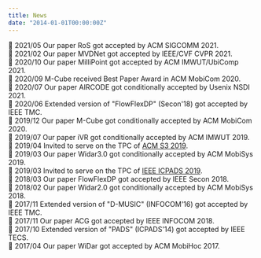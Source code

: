 ```yaml
---
title: News
date: "2014-01-01T00:00:00Z"
---
```

:loudspeaker: 2021/05 Our paper RoS got accepted by ACM SIGCOMM 2021.\
:loudspeaker: 2021/02 Our paper MVDNet got accepted by IEEE/CVF CVPR 2021.\
:loudspeaker: 2020/10 Our paper MilliPoint got accepted by ACM IMWUT/UbiComp 2021.\
:loudspeaker: 2020/09 M-Cube received Best Paper Award in ACM MobiCom 2020.\
:loudspeaker: 2020/07 Our paper AIRCODE got conditionally accepted by Usenix NSDI 2021.\
:loudspeaker: 2020/06 Extended version of "FlowFlexDP" (Secon'18) got accepted by IEEE TMC.\
:loudspeaker: 2019/12 Our paper M-Cube got conditionally accepted by ACM MobiCom 2020.\
:loudspeaker: 2019/07 Our paper iVR got conditionally accepted by ACM IMWUT 2019.\
:loudspeaker: 2019/04 Invited to serve on the TPC of [ACM S3 2019](https://s32019.blogs.rice.edu/).\
:loudspeaker: 2019/03 Our paper Widar3.0 got conditionally accepted by ACM MobiSys 2019.\
:loudspeaker: 2019/03 Invited to serve on the TPC of [IEEE ICPADS 2019](http://www.icpads2019.cn/).\
:loudspeaker: 2018/03 Our paper FlowFlexDP got accepted by IEEE Secon 2018.\
:loudspeaker: 2018/02 Our paper Widar2.0 got conditionally accepted by ACM MobiSys 2018.\
:loudspeaker: 2017/11 Extended version of "D-MUSIC" (INFOCOM'16) got accepted by IEEE TMC.\
:loudspeaker: 2017/11 Our paper ACG got accepted by IEEE INFOCOM 2018.\
:loudspeaker: 2017/10 Extended version of "PADS" (ICPADS'14) got accepted by IEEE TECS.\
:loudspeaker: 2017/04 Our paper WiDar got accepted by ACM MobiHoc 2017.
